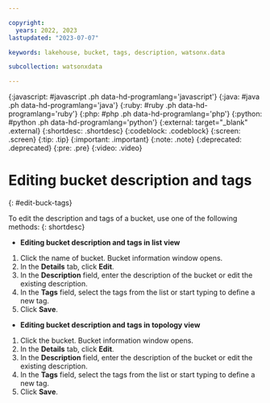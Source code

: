 ```yaml
---

copyright:
  years: 2022, 2023
lastupdated: "2023-07-07"

keywords: lakehouse, bucket, tags, description, watsonx.data

subcollection: watsonxdata

---
```


{:javascript: #javascript .ph data-hd-programlang='javascript'}
{:java: #java .ph data-hd-programlang='java'}
{:ruby: #ruby .ph data-hd-programlang='ruby'}
{:php: #php .ph data-hd-programlang='php'}
{:python: #python .ph data-hd-programlang='python'}
{:external: target="_blank" .external}
{:shortdesc: .shortdesc}
{:codeblock: .codeblock}
{:screen: .screen}
{:tip: .tip}
{:important: .important}
{:note: .note}
{:deprecated: .deprecated}
{:pre: .pre}
{:video: .video}

# Editing bucket description and tags
{: #edit-buck-tags}

To edit the description and tags of a bucket, use one of the following methods:
{: shortdesc}

- **Editing bucket description and tags in list view**

1. Click the name of bucket. Bucket information window opens.
2. In the **Details** tab, click **Edit**.
3. In the **Description** field, enter the description of the bucket or edit the existing description.
4. In the **Tags** field, select the tags from the list or start typing to define a new tag.
5. Click **Save**.

- **Editing bucket description and tags in topology view**

1. Click the bucket. Bucket information window opens.
2. In the **Details** tab, click **Edit**.
3. In the **Description** field, enter the description of the bucket or edit the existing description.
4. In the **Tags** field, select the tags from the list or start typing to define a new tag.
5. Click **Save**.
